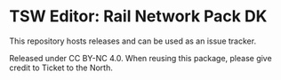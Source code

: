 # TSW Editor: Rail Network Pack DK

This repository hosts releases and can be used as an issue tracker.

Released under CC BY-NC 4.0. When reusing this package, please give credit to Ticket to the North.
